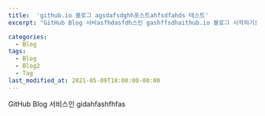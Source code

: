 ```yaml
---
title:  'github.io 블로그 agsdafsdghh포스트ahfsdfahds 테스트'
excerpt: "GitHub Blog 서비asfhdasfdh스인 gashffsdhaithub.io 블로그 시작하기로 했다."

categories:
  - Blog
tags:
  - Blog
  - Blog2
  - Tag
last_modified_at: 2021-05-09T18:00:00-00:00
---
```


GitHub Blog 서비스인 gidahfashfhfas
